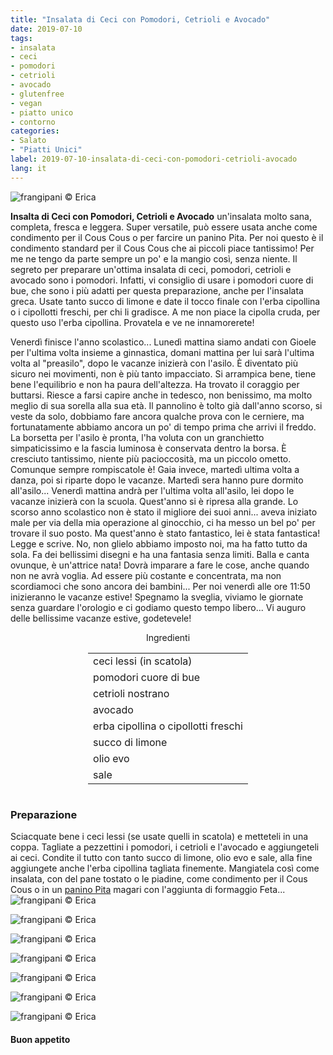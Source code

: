 ```yaml
---
title: "Insalata di Ceci con Pomodori, Cetrioli e Avocado"
date: 2019-07-10
tags:
- insalata
- ceci
- pomodori
- cetrioli
- avocado
- glutenfree
- vegan
- piatto unico
- contorno
categories:
- Salato
- "Piatti Unici"
label: 2019-07-10-insalata-di-ceci-con-pomodori-cetrioli-avocado
lang: it 
---
```

![](header.jpeg "frangipani © Erica")

**Insalta di Ceci con Pomodori, Cetrioli e Avocado** un'insalata molto sana, completa, fresca e leggera. Super versatile, può essere usata anche come condimento per il Cous Cous o per farcire un panino Pita. Per noi questo è il condimento standard per il Cous Cous che ai piccoli piace tantissimo! Per me ne tengo da parte sempre un po' e la mangio così, senza niente. Il segreto per preparare un'ottima insalata di ceci, pomodori, cetrioli e avocado sono i pomodori. Infatti, vi consiglio di usare i pomodori cuore di bue, che sono i più adatti per questa preparazione, anche per l'insalata greca. Usate tanto succo di limone e date il tocco finale con l'erba cipollina o i cipollotti freschi, per chi li gradisce. A me non piace la cipolla cruda, per questo uso l'erba cipollina. Provatela e ve ne innamorerete!

Venerdì finisce l'anno scolastico... Lunedì mattina siamo andati con Gioele per l'ultima volta insieme a ginnastica, domani mattina per lui sarà l'ultima volta al "preasilo", dopo le vacanze inizierà con l'asilo. È diventato più sicuro nei movimenti, non è più tanto impacciato. Si arrampica bene, tiene bene l'equilibrio e non ha paura dell'altezza. Ha trovato il coraggio per buttarsi. Riesce a farsi capire anche in tedesco, non benissimo, ma molto meglio di sua sorella alla sua età. Il pannolino è tolto già dall'anno scorso, si veste da solo, dobbiamo fare ancora qualche prova con le cerniere, ma fortunatamente abbiamo ancora un po' di tempo prima che arrivi il freddo. La borsetta per l'asilo è pronta, l'ha voluta con un granchietto simpaticissimo e la fascia luminosa è conservata dentro la borsa. È cresciuto tantissimo, niente più pacioccosità, ma un piccolo ometto. Comunque sempre rompiscatole è!
Gaia invece, martedì ultima volta a danza, poi si riparte dopo le vacanze. Martedì sera hanno pure dormito all'asilo... Venerdì mattina andrà per l'ultima volta all'asilo, lei dopo le vacanze inizierà con la scuola. Quest'anno si è ripresa alla grande. Lo scorso anno scolastico non è stato il migliore dei suoi anni... aveva iniziato male per via della mia operazione al ginocchio, ci ha messo un bel po' per trovare il suo posto. Ma quest'anno è stato fantastico, lei è stata fantastica! Legge e scrive. No, non glielo abbiamo imposto noi, ma ha fatto tutto da sola. Fa dei bellissimi disegni e ha una fantasia senza limiti. Balla e canta ovunque, è un'attrice nata! Dovrà imparare a fare le cose, anche quando non ne avrà voglia. Ad essere più costante e concentrata, ma non scordiamoci che sono ancora dei bambini...
Per noi venerdì alle ore 11:50 inizieranno le vacanze estive! Spegnamo la sveglia, viviamo le giornate senza guardare l'orologio e ci godiamo questo tempo libero... Vi auguro delle bellissime vacanze estive, godetevele!

<div id="wrapper" style="text-align: center">
  <div id="yourdiv" style="display: inline-block;">
    <div class="ingredients" itemscope itemtype="http://schema.org/Recipe">
      <span itemprop="name" style="display:none;">Insalata di Ceci con Pomodori, Cetrioli e Avocado</span>
      <span itemprop="recipeCategory" style="display:none;">Salato</span>
      <img itemprop="image" style="display:none;" class="ignore-gallery-item" src="header.jpeg"/>
      <span itemprop="author" style="display:none;">Erica Raiano</span>
      <span itemprop="description" style="display:none;">Insalta di Ceci con Pomodori, Cetrioli e Avocado un'insalata molto sana, completa, fresca e leggera. Super versatile, può essere usata anche come condimento per il Cous Cous o per farcire un panino Pita.</span>
      <div class="ingredients-title">Ingredienti</div>
      <table>
        <tbody>
          <tr itemprop="recipeIngredient">
            <td>ceci lessi (in scatola)</td>
          </tr>
          <tr itemprop="recipeIngredient">
            <td>pomodori cuore di bue</td>
          </tr>
          <tr itemprop="recipeIngredient">
            <td>cetrioli nostrano</td>
          </tr>
          <tr itemprop="recipeIngredient">
            <td>avocado</td>
          </tr>
          <tr itemprop="recipeIngredient">
            <td>erba cipollina o cipollotti freschi</td>
          </tr>
          <tr itemprop="recipeIngredient">
            <td>succo di limone</td>
          </tr>
          <tr itemprop="recipeIngredient">
            <td>olio evo</td>
          </tr>
          <tr itemprop="recipeIngredient">
            <td>sale</td>    
          </tr>
        </tbody>
      </table>
    </div>
  </div>
</div>


<h3>
	<font color="grey">
		<i class="fa fa-cogs"></i>
	</font> Preparazione
</h3>

Sciacquate bene i ceci lessi (se usate quelli in scatola) e metteteli in una coppa. Tagliate a pezzettini i pomodori, i cetrioli e l'avocado e aggiungeteli ai ceci. Condite il tutto con tanto succo di limone, olio evo e sale, alla fine aggiungete anche l'erba cipollina tagliata finemente. Mangiatela così come insalata, con del pane tostato o le piadine, come condimento per il Cous Cous o in un <a href="https://frangipani.raiano.ch/2015-02-05-panino-pita-con-koefte-e-salsa-tahin/" target="_blank">panino Pita</a> magari con l'aggiunta di formaggio Feta...
![](risultato1.jpeg "frangipani © Erica")

![](risultato2.jpeg "frangipani © Erica")

![](risultato3.jpeg "frangipani © Erica")

![](risultato4.jpeg "frangipani © Erica")

![](risultato5.jpeg "frangipani © Erica")

![](risultato6.jpeg "frangipani © Erica")

![](risultato7.jpeg "frangipani © Erica")

<h4>Buon appetito
  <font color="red">
    <i class="fa fa-smile-o"></i>
  </font>
</h4>
